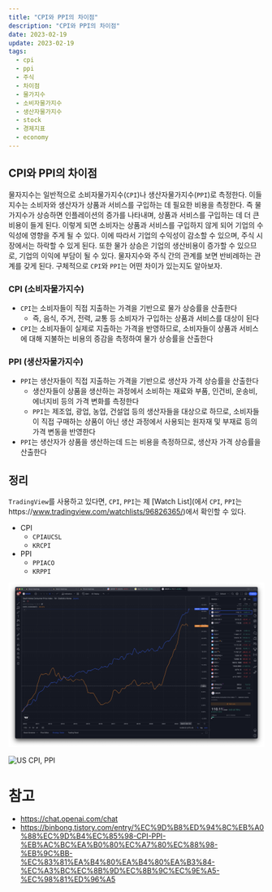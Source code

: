 ```yaml
---
title: "CPI와 PPI의 차이점"
description: "CPI와 PPI의 차이점"
date: 2023-02-19
update: 2023-02-19
tags:
  - cpi
  - ppi
  - 주식
  - 차이점
  - 물가지수
  - 소비자물가지수
  - 생산자물가지수
  - stock
  - 경제지표
  - economy
---
```



## CPI와 PPI의 차이점

물자지수는 일반적으로 소비자물가지수(`CPI`)나 생산자물가지수(`PPI`)로 측정한다. 이들 지수는 소비자와 생산자가 상품과 서비스를 구입하는 데 필요한 비용을 측정한다. 즉 물가지수가 상승하면 인플레이션의 증가를 나타내며, 상품과 서비스를 구입하는 데 더 큰 비용이 들게 된다. 이렇게 되면 소비자는 상품과 서비스를 구입하지 않게 되어 기업의 수익성에 영향을 주게 될 수 있다. 이에 따라서 기업의 수익성이 감소할 수 있으며, 주식 시장에서는 하락할 수 있게 된다. 또한 물가 상승은 기업의 생산비용이 증가할 수 있으므로, 기업의 이익에 부담이 될 수 있다. 물자지수와 주식 간의 관계를 보면 반비례하는 관계를 갖게 된다. 구체적으로 `CPI`와 `PPI`는 어떤 차이가 있는지도 알아보자.



### CPI (소비자물가지수)

- `CPI`는 소비자들이 직접 지출하는 가격을 기반으로 물가 상승률을 산출한다
    - 즉, 음식, 주거, 전력, 교통 등 소비자가 구입하는 상품과 서비스를 대상이 된다
- `CPI`는 소비자들이 실제로 지출하는 가격을 반영하므로, 소비자들이 상품과 서비스에 대해 지불하는 비용의 증감을 측정하여 물가 상승률을 산출한다

### PPI (생산자물가지수)

- `PPI`는 생산자들이 직접 지출하는 가격을 기반으로 생산자 가격 상승률을 산출한다
    - 생산자들이 상품을 생산하는 과정에서 소비하는 재료와 부품, 인건비, 운송비, 에너지비 등의 가격 변화를 측정한다
    - `PPI`는 제조업, 광업, 농업, 건설업 등의 생산자들을 대상으로 하므로, 소비자들이 직접 구매하는 상품이 아닌 생산 과정에서 사용되는 원자재 및 부재료 등의 가격 변동을 반영한다
- `PPI`는 생산자가 상품을 생산하는데 드는 비용을 측정하므로, 생산자 가격 상승률을 산출한다

## 정리

`TradingView`를 사용하고 있다면,  `CPI`, `PPI`는 제 [Watch List](에서 `CPI`, `PPI`는https://www.tradingview.com/watchlists/96826365/)에서 확인할 수 있다.

- CPI
    - `CPIAUCSL`
    - `KRCPI`
- PPI
    - `PPIACO`
    - `KRPPI`



![한국 CPI, PPI](image-20230219140840409.png)

![US CPI, PPI](image-20230219140941255.png)

# 참고

- https://chat.openai.com/chat
- https://binbong.tistory.com/entry/%EC%9D%B8%ED%94%8C%EB%A0%88%EC%9D%B4%EC%85%98-CPI-PPI-%EB%AC%BC%EA%B0%80%EC%A7%80%EC%88%98-%EB%9C%BB-%EC%83%81%EA%B4%80%EA%B4%80%EA%B3%84-%EC%A3%BC%EC%8B%9D%EC%8B%9C%EC%9E%A5-%EC%98%81%ED%96%A5
